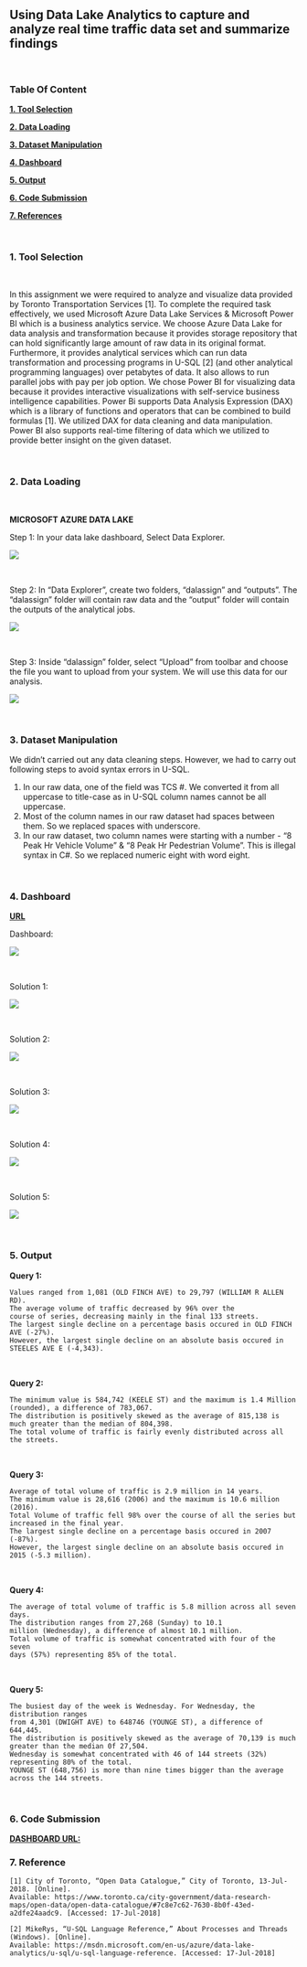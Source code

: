 ## Using Data Lake Analytics to capture and analyze real time traffic data set and summarize findings

</br>

### Table Of Content




**[1. Tool Selection](https://github.com/amantewary/Classification-through-Spark-streaming-using-Twitter-data/tree/master/Assignment-5#1-tool-selection)**

**[2. Data Loading](https://github.com/amantewary/Classification-through-Spark-streaming-using-Twitter-data/tree/master/Assignment-5#2-data-loading)**

**[3. Dataset Manipulation](https://github.com/amantewary/Classification-through-Spark-streaming-using-Twitter-data/tree/master/Assignment-5#3-data-cleaning)**

**[4. Dashboard](https://github.com/amantewary/Classification-through-Spark-streaming-using-Twitter-data/tree/master/Assignment-5#4-dashboard)**

**[5. Output](https://github.com/amantewary/Classification-through-Spark-streaming-using-Twitter-data/tree/master/Assignment-5#5-output)**

**[6. Code Submission](https://github.com/amantewary/Classification-through-Spark-streaming-using-Twitter-data/tree/master/Assignment-5#6-code-submission)**

**[7. References](https://github.com/amantewary/Classification-through-Spark-streaming-using-Twitter-data/tree/master/Assignment-5#7-reference)**



</br>

### 1. Tool Selection

</br>

In this assignment we were required to analyze and visualize data provided by Toronto Transportation Services [1]. To complete the required task effectively, we used Microsoft Azure Data Lake Services & Microsoft Power BI which is a business analytics service. We choose Azure Data Lake for data analysis and transformation because it provides storage repository that can hold significantly large amount of raw data in its original format. Furthermore, it provides analytical services which can run  data transformation and processing programs in U-SQL [2] (and other analytical programming languages) over petabytes of data. It also allows to run parallel jobs with pay per job option. We chose Power BI for visualizing data because it provides interactive visualizations with self-service business intelligence capabilities. Power Bi supports Data Analysis Expression (DAX) which is a library of functions and operators that can be combined to build formulas [1]. We utilized DAX for data cleaning and data manipulation. Power BI also supports real-time filtering of data which we utilized to provide better insight on the given dataset.


</br>

### 2. Data Loading

</br>

**MICROSOFT AZURE DATA LAKE**

Step 1: In your data lake dashboard, Select Data Explorer.

![](https://firebasestorage.googleapis.com/v0/b/assignment4-fc96b.appspot.com/o/Assignment_5_Dw%2FCapture.JPG?alt=media&token=1655061b-233a-43ff-8f26-d2b418614352)

</br>

Step 2: In “Data Explorer”, create two folders, “dalassign” and “outputs”. The “dalassign” folder will contain raw data and the “output” folder will contain the outputs of the analytical jobs.

![](https://firebasestorage.googleapis.com/v0/b/assignment4-fc96b.appspot.com/o/Assignment_5_Dw%2FCapture1.JPG?alt=media&token=a8e5b3bd-eccc-4cb7-82ad-c73f05b6d25d)

</br>

Step 3: Inside “dalassign” folder, select “Upload” from toolbar and choose the file you want to upload from your system. We will use this data for our analysis.

![](https://firebasestorage.googleapis.com/v0/b/assignment4-fc96b.appspot.com/o/Assignment_5_Dw%2FCapture2.JPG?alt=media&token=25c1044c-b031-40bc-bf00-c081b7c34aac)

</br>

### 3. Dataset Manipulation

We didn’t carried out any data cleaning steps. However, we had to carry out following steps to avoid syntax errors in U-SQL.

<ol>
    <li>In our raw data, one of the field was TCS #. We converted it from all uppercase to title-case as in U-SQL column names cannot be all uppercase. </li>
    <li>Most of the column names in our raw dataset had spaces between them. So we replaced spaces with underscore.</li>
    <li>In our raw dataset, two column names were starting with a number - “8 Peak Hr Vehicle Volume” & “8 Peak Hr Pedestrian Volume”. This is illegal syntax in C#. So we replaced numeric eight with word eight.</li>
</ol>

</br>

### 4. Dashboard

**[URL](https://app.powerbi.com/view?r=eyJrIjoiYTY0NWQwYjItYjU2MC00OGI1LTlhZDEtZDMxOWM3NzczZjc4IiwidCI6ImQ3OTA5NTVjLTc5MDMtNDc1NC04NDJiLTMyNTAzZDliNmVkYiIsImMiOjEwfQ%3D%3D)**


Dashboard:

![](https://firebasestorage.googleapis.com/v0/b/assignment4-fc96b.appspot.com/o/Assignment_5_Dw%2FCapture3.JPG?alt=media&token=01214a9f-e96e-4922-b4cb-24e8663d6835)

</br>

Solution 1:

![](https://firebasestorage.googleapis.com/v0/b/assignment4-fc96b.appspot.com/o/Assignment_5_Dw%2FCapture4.JPG?alt=media&token=d21bed72-438e-4603-9e29-7d9d6cd8fb28)

</br>

Solution 2:

![](https://firebasestorage.googleapis.com/v0/b/assignment4-fc96b.appspot.com/o/Assignment_5_Dw%2FCapture5.JPG?alt=media&token=08f4b02f-6c00-4f18-a693-68288a39c134)

</br>

Solution 3:

![](https://firebasestorage.googleapis.com/v0/b/assignment4-fc96b.appspot.com/o/Assignment_5_Dw%2FCapture6.JPG?alt=media&token=ecf103a7-689d-46dd-8778-d4c78e41140a)

</br>

Solution 4:

![](https://firebasestorage.googleapis.com/v0/b/assignment4-fc96b.appspot.com/o/Assignment_5_Dw%2FCapture7.JPG?alt=media&token=3ad55aa5-b5ea-4bdf-a754-f47f08366102)

</br>

Solution 5:

![](https://firebasestorage.googleapis.com/v0/b/assignment4-fc96b.appspot.com/o/Assignment_5_Dw%2FCapture8.JPG?alt=media&token=3a61d406-957f-44fe-a79b-0e8068f08e48)

</br>

### 5. Output


**Query 1:**

    Values ranged from 1,081 (OLD FINCH AVE) to 29,797 (WILLIAM R ALLEN RD). 
    The average volume of traffic decreased by 96% over the
    course of series, decreasing mainly in the final 133 streets. 
    The largest single decline on a percentage basis occured in OLD FINCH AVE (-27%). 
    However, the largest single decline on an absolute basis occured in STEELES AVE E (-4,343).

</br>

**Query 2:**

    The minimum value is 584,742 (KEELE ST) and the maximum is 1.4 Million (rounded), a difference of 783,067. 
    The distribution is positively skewed as the average of 815,138 is much greater than the median of 804,398. 
    The total volume of traffic is fairly evenly distributed across all the streets.

</br>

**Query 3:**

    Average of total volume of traffic is 2.9 million in 14 years. 
    The minimum value is 28,616 (2006) and the maximum is 10.6 million (2016). 
    Total Volume of traffic fell 98% over the course of all the series but increased in the final year. 
    The largest single decline on a percentage basis occured in 2007 (-87%). 
    However, the largest single decline on an absolute basis occured in 2015 (-5.3 million).

</br>

**Query 4:**

    The average of total volume of traffic is 5.8 million across all seven days. 
    The distribution ranges from 27,268 (Sunday) to 10.1
    million (Wednesday), a difference of almost 10.1 million. 
    Total volume of traffic is somewhat concentrated with four of the seven
    days (57%) representing 85% of the total.

</br>

**Query 5:**

    The busiest day of the week is Wednesday. For Wednesday, the distribution ranges 
    from 4,301 (DWIGHT AVE) to 648746 (YOUNGE ST), a difference of 644,445. 
    The distribution is positively skewed as the average of 70,139 is much greater than the median 0f 27,504.
    Wednesday is somewhat concentrated with 46 of 144 streets (32%) representing 80% of the total. 
    YOUNGE ST (648,756) is more than nine times bigger than the average across the 144 streets.

</br>



### 6. Code Submission

**[DASHBOARD URL: ](https://app.powerbi.com/view?r=eyJrIjoiYTY0NWQwYjItYjU2MC00OGI1LTlhZDEtZDMxOWM3NzczZjc4IiwidCI6ImQ3OTA5NTVjLTc5MDMtNDc1NC04NDJiLTMyNTAzZDliNmVkYiIsImMiOjEwfQ%3D%3D 
)**


### 7. Reference


    [1] City of Toronto, “Open Data Catalogue,” City of Toronto, 13-Jul-2018. [Online]. 
    Available: https://www.toronto.ca/city-government/data-research-maps/open-data/open-data-catalogue/#7c8e7c62-7630-8b0f-43ed-a2dfe24aadc9. [Accessed: 17-Jul-2018]

    [2] MikeRys, “U-SQL Language Reference,” About Processes and Threads (Windows). [Online]. 
    Available: https://msdn.microsoft.com/en-us/azure/data-lake-analytics/u-sql/u-sql-language-reference. [Accessed: 17-Jul-2018]


